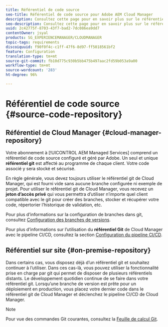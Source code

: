 ```yaml
---
title: Référentiel de code source
seo-title: Référentiel de code source pour Adobe AEM Cloud Manager
description: Consultez cette page pour en savoir plus sur le référentiel git qui est fourni pour chacun de vos programmes dans Cloud Manager.
seo-description: Consultez cette page pour en savoir plus sur le référentiel git fourni pour chacun de vos programmes dans Adobe AEM Cloud Manager.
uuid: 2c42775f-8703-43f7-bad2-7dc086ea9dd7
contentOwner: jsyal
products: SG_EXPERIENCEMANAGER/CLOUDMANAGER
topic-tags: requirements
discoiquuid: f90f0f4c-c1ff-47f6-8d97-ff5018561bf2
feature: Configuration
translation-type: tm+mt
source-git-commit: fb10d775c930b5bb475b497aac2fd59b053a9a00
workflow-type: tm+mt
source-wordcount: '283'
ht-degree: 96%

---
```



# Référentiel de code source {#source-code-repository}

## Référentiel de Cloud Manager {#cloud-manager-repository}

Votre abonnement à [!UICONTROL AEM Managed Services] comprend un référentiel de code source configuré et géré par Adobe. Un seul et unique **référentiel git** est affecté au programme de chaque client. Votre code associé y sera stocké et sécurisé.

En règle générale, vous devez toujours utiliser le référentiel git de Cloud Manager, qui est fourni vide sans aucune branche configurée ni exemple de projet. Pour utiliser le référentiel git de Cloud Manager, vous recevez un **jeton d’accès privé** qui vous permettra d’utiliser n’importe quel client compatible avec le git pour créer des branches, stocker et récupérer votre code, répertorier l’historique de validation, etc.

Pour plus d’informations sur la configuration de branches dans git, consultez [Configuration des branches de versions](configure-your-release-branches.md).

Pour plus d’informations sur l’utilisation du **référentiel Git** de Cloud Manager avec le pipeline CI/CD, consultez la section [Configuration du pipeline CI/CD](configuring-pipeline.md).

## Référentiel sur site {#on-premise-repository}

Dans certains cas, vous disposez déjà d’un référentiel git et souhaitez continuer à l’utiliser. Dans ces cas-là, vous pouvez utiliser la fonctionnalité prise en charge par git qui permet de disposer de plusieurs référentiels distants. Le développement quotidien continue de se faire dans votre référentiel git. Lorsqu’une branche de version est prête pour un déploiement en production, vous placez votre dernier code dans le référentiel git de Cloud Manager et déclenchez le pipeline CI/CD de Cloud Manager.

>[!NOTE]
>
>Pour vue des commandes Git courantes, consultez la [Feuille de calcul Git](https://education.github.com/git-cheat-sheet-education.pdf).

